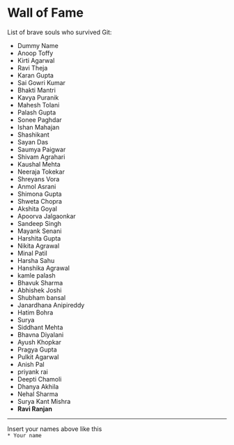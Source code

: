 # Wall of Fame


List of brave souls who survived Git:
* Dummy Name
* Anoop Toffy
* Kirti Agarwal
* Ravi Theja
* Karan Gupta
* Sai Gowri Kumar
* Bhakti Mantri
* Kavya Puranik
* Mahesh Tolani
* Palash Gupta
* Sonee Paghdar
* Ishan Mahajan
* Shashikant
* Sayan Das
* Saumya Paigwar
* Shivam Agrahari 
* Kaushal Mehta
* Neeraja Tokekar
* Shreyans Vora
* Anmol Asrani
* Shimona Gupta
* Shweta Chopra
* Akshita Goyal
* Apoorva Jalgaonkar
* Sandeep Singh
* Mayank Senani
* Harshita Gupta
* Nikita Agrawal
* Minal Patil
* Harsha Sahu
* Hanshika Agrawal
* kamle palash
* Bhavuk Sharma
* Abhishek Joshi
* Shubham bansal 
* Janardhana Anipireddy
* Hatim Bohra
* Surya
* Siddhant Mehta
* Bhavna Diyalani
* Ayush Khopkar
* Pragya Gupta
* Pulkit Agarwal
* Anish Pal
* priyank rai 
* Deepti Chamoli
* Dhanya Akhila
* Nehal Sharma
* Surya Kant Mishra
* **Ravi Ranjan**
---
Insert your names above like this\
`* Your name`
